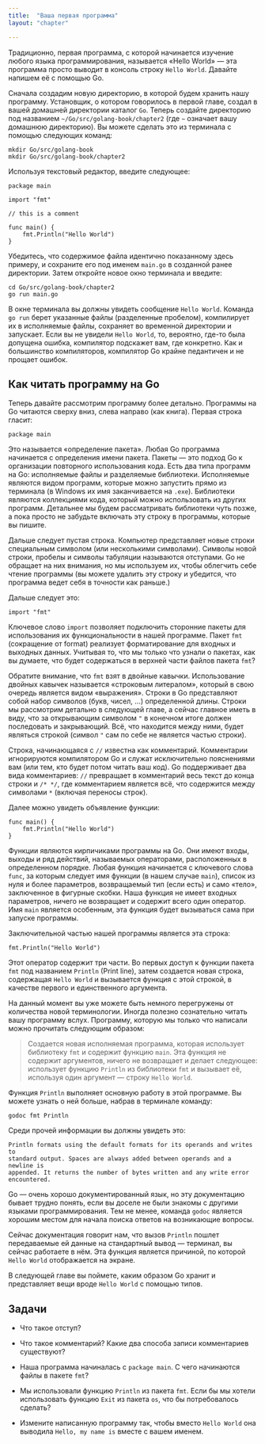 ```yaml
---
title:  "Ваша первая программа"
layout: "chapter"

---
```


Традиционно, первая программа, с которой начинается изучение любого языка
программирования, называется «Hello World» — эта программа просто выводит в
консоль строку `Hello World`. Давайте напишем её с помощью Go.

Сначала создадим новую директорию, в которой будем хранить нашу программу.
Установщик, о котором говорилось в первой главе, создал в вашей домашней
директории каталог `Go`. Теперь создайте директорию под названием 
`~/Go/src/golang-book/chapter2` (где `~` означает вашу домашнюю директорию). 
Вы можете сделать это из терминала с помощью следующих команд:

    mkdir Go/src/golang-book
    mkdir Go/src/golang-book/chapter2

Используя текстовый редактор, введите следующее:

    package main

    import "fmt"

    // this is a comment

    func main() {
        fmt.Println("Hello World")
    }

Убедитесь, что содержимое файла идентично показанному здесь примеру, и сохраните
его под именем `main.go` в созданной ранее директории. Затем откройте новое окно
терминала и введите:

    cd Go/src/golang-book/chapter2
    go run main.go

В окне терминала вы должны увидеть сообщение `Hello World`. Команда `go run`
берет указанные файлы (разделенные пробелом), компилирует их в исполняемые
файлы, сохраняет во временной директории и запускает. Если вы не увидели 
`Hello World`, то, вероятно, где-то была допущена ошибка, компилятор подскажет 
вам, где конкретно. Как и большинство компиляторов, компилятор Go крайне 
педантичен и не прощает ошибок.

## Как читать программу на Go

Теперь давайте рассмотрим программу более детально. Программы на Go читаются
сверху вниз, слева направо (как книга). Первая строка гласит:

    package main

Это называется «определение пакета». Любая Go программа начинается с определения
имени пакета. Пакеты — это подход Go к организации повторного использования
кода. Есть два типа программ на Go: исполняемые файлы и разделяемые библиотеки.
Исполняемые являются видом программ, которые можно запустить прямо из
терминала (в Windows их имя заканчивается на `.exe`). Библиотеки являются
коллекциями кода, который можно использовать из других программ. Детальнее мы
будем рассматривать библиотеки чуть позже, а пока просто не забудьте включать эту
строку в программы, которые вы пишите.

Дальше следует пустая строка. Компьютер представляет новые строки специальным
символом (или несколькими символами). Символы новой строки, пробелы и символы
табуляции называются отступами. Go не обращает на них внимания, но мы используем
их, чтобы облегчить себе чтение программы (вы можете удалить эту строку и
убедится, что программа ведет себя в точности как раньше.)

Дальше следует это:

    import "fmt"

Ключевое слово `import` позволяет подключить сторонние пакеты для использования 
их функциональности в нашей программе. Пакет `fmt` (сокращение от format) реализует
форматирование для входных и выходных данных. Учитывая то, что мы только что
узнали о пакетах, как вы думаете, что будет содержаться в верхней части файлов
пакета `fmt`?

Обратите внимание, что `fmt` взят в двойные кавычки. Использование двойных
кавычек называется «строковым литералом», который в свою очередь является видом
«выражения». Строки в Go представляют собой набор символов (букв, чисел, …)
определенной длины. Строки мы рассмотрим детально в следующей главе, а сейчас
главное иметь в виду, что за открывающим символом `"` в конечном итоге должен
последовать и закрывающий. Всё, что находится между ними, будет являться строкой
(символ `"` сам по себе не является частью строки).

Строка, начинающаяся с `//` известна как комментарий. Комментарии игнорируются
компилятором Go и служат исключительно пояснениями вам (или тем, кто будет потом
читать ваш код). Go поддерживает два вида комментариев: `//` превращает в
комментарий весь текст до конца строки и `/* */`, где комментарием является всё,
что содержится между символами `*` (включая переносы строк).

Далее можно увидеть объявление функции:

    func main() {
        fmt.Println("Hello World")
    }

Функции являются кирпичиками программы на Go. Они имеют входы, выходы и ряд
действий, называемых операторами, расположенных в определенном порядке. Любая
функция начинается с ключевого слова `func`, за которым следует имя функции (в
нашем случае `main`), список из нуля и более параметров, возвращаемый тип (если
есть) и само «тело», заключенное в фигурные скобки. Наша функция не имеет
входных параметров, ничего не возвращает и содержит всего один оператор. Имя
`main` является особенным, эта функция будет вызываться сама при запуске
программы.

Заключительной частью нашей программы является эта строка:

    fmt.Println("Hello World")

Этот оператор содержит три части. Во первых доступ к функции пакета `fmt` под
названием `Println` (Print line), затем создается новая строка, содержащая
`Hello World` и вызывается функция с этой строкой, в качестве первого и
единственного аргумента.

На данный момент вы уже можете быть немного перегружены от количества новой
терминологии. Иногда полезно сознательно читать вашу программу вслух. Программу,
которую мы только что написали можно прочитать следующим образом:

> Создается новая исполняемая программа, которая использует библиотеку `fmt` и
> содержит функцию `main`. Эта функция не содержит аргументов, ничего не
> возвращает и делает следующее: использует функцию `Println` из библиотеки `fmt`
> и вызывает её, используя один аргумент — строку `Hello World`.

Функция `Println` выполняет основную работу в этой программе. Вы можете узнать о
ней больше, набрав в терминале команду:

    godoc fmt Println

Среди прочей информации вы должны увидеть это:

    Println formats using the default formats for its operands and writes to
    standard output. Spaces are always added between operands and a newline is
    appended. It returns the number of bytes written and any write error
    encountered.

Go — очень хорошо документированный язык, но эту документацию бывает трудно
понять, если вы доселе не были знакомы с другими языками программирования. Тем
не менее, команда `godoc` является хорошим местом для начала поиска ответов на
возникающие вопросы.

Сейчас документация говорит нам, что вызов `Println` пошлет передаваемые ей
данные на стандартный вывод — терминал, вы сейчас работаете в нём. Эта функция
является причиной, по которой `Hello World` отображается на экране.

В следующей главе вы поймете, каким образом Go хранит и представляет вещи вроде
`Hello World` с помощью типов.

## Задачи

*   Что такое отступ?

*   Что такое комментарий? Какие два способа записи комментариев существуют?

*   Наша программа начиналась с `package main`. С чего начинаются файлы в пакете
    `fmt`?

*   Мы использовали функцию `Println` из пакета `fmt`. Если бы мы хотели
    использовать функцию `Exit` из пакета `os`, что бы потребовалось сделать?

*   Измените написанную программу так, чтобы вместо `Hello World` она выводила
    `Hello, my name is` вместе с вашем именем.
